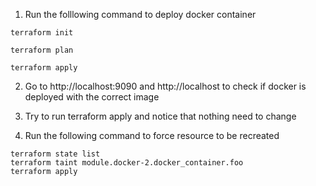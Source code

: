 1. Run the folllowing command to deploy docker container

```
terraform init
```

```
terraform plan
```

```
terraform apply
```

2. Go to http://localhost:9090 and http://localhost to check if docker is deployed with the correct image

3. Try to run terraform apply and notice that nothing need to change

4. Run the following command to force resource to be recreated 

```
terraform state list
terraform taint module.docker-2.docker_container.foo
terraform apply
```